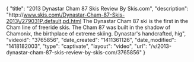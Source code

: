 {
    "title": "2013 Dynastar Cham 87 Skis Review By Skis.com",
    "description": "http:\/\/www.skis.com\/Dynastar-Cham-87-Skis-2013\/279031P,default,pd.html  The Dynastar Cham 87 ski is the first in the Cham line of freeride skis. The Cham 87 was built in the shadow of Chamonix, the birthplace of extreme skiing. Dynastar's handcrafted, hig",
    "videoid": "3765856",
    "date_created": "1411361126",
    "date_modified": "1418182003",
    "type": "captivate",
    "layout": "video",
    "url": "\/v\/2013-dynastar-cham-87-skis-review-by-skis-com\/3765856"
}